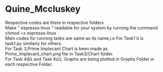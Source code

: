 # Quine_Mccluskey
Respective codes are there in respective folders<br />
Make " espresso.linux " readable for your system by running the command<br />
            chmod +x espresso.linux<br />
Main codes for running tasks are same as its name,i.e For Task1 it is task1.py similarly for others.<br />
For Task 3,Prime Implecant Chart is been made as Prime_Implecant_chart.png file in Task3/Chart folder.<br />
For Task 4(b) and Task 4(c), Graphs are being plotted in Graphs Folder in each respective Folder.<br />
